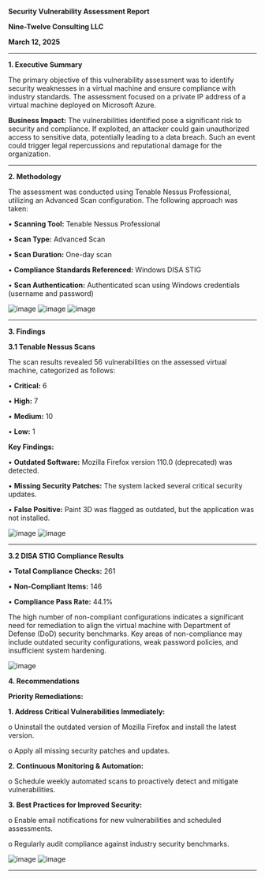 **Security Vulnerability Assessment Report**

**Nine-Twelve Consulting LLC**

**March 12, 2025**
________________________________________
**1. Executive Summary**
   
The primary objective of this vulnerability assessment was to identify security weaknesses in a virtual machine and ensure compliance with industry standards. The assessment focused on a private IP address of a virtual machine deployed on Microsoft Azure.

**Business Impact:**
The vulnerabilities identified pose a significant risk to security and compliance. If exploited, an attacker could gain unauthorized access to sensitive data, potentially leading to a data breach. Such an event could trigger legal repercussions and reputational damage for the organization.
________________________________________
**2. Methodology**
   
The assessment was conducted using Tenable Nessus Professional, utilizing an Advanced Scan configuration. The following approach was taken:

•	**Scanning Tool:** Tenable Nessus Professional

•	**Scan Type:** Advanced Scan

•	**Scan Duration:** One-day scan 

•	**Compliance Standards Referenced:** Windows DISA STIG

•	**Scan Authentication:** Authenticated scan using Windows credentials (username and password)

![image](https://github.com/user-attachments/assets/710bc2ce-9862-489f-8cb0-c66f74442730)
![image](https://github.com/user-attachments/assets/0677c6f9-b2b2-4793-a4c2-f13339a20f39)
![image](https://github.com/user-attachments/assets/2a75fd83-804e-49fa-af57-aec869d34faa)


________________________________________
 
 

**3. Findings**

**3.1 Tenable Nessus Scans**

The scan results revealed 56 vulnerabilities on the assessed virtual machine, categorized as follows:

•	**Critical:** 6

•	**High:** 7

•	**Medium:** 10

•	**Low:** 1

**Key Findings:**

•	**Outdated Software:** Mozilla Firefox version 110.0 (deprecated) was detected.

•	**Missing Security Patches:** The system lacked several critical security updates.

•	**False Positive:** Paint 3D was flagged as outdated, but the application was not installed.

 ![image](https://github.com/user-attachments/assets/dce8b1c3-820b-49db-b6b4-3f65ac3bc69a)
![image](https://github.com/user-attachments/assets/4a95e44e-b556-4312-9b66-a71f08fe85b1)


________________________________________
 
**3.2 DISA STIG Compliance Results**

•	**Total Compliance Checks:** 261

•	**Non-Compliant Items:** 146

•	**Compliance Pass Rate:** 44.1%

The high number of non-compliant configurations indicates a significant need for remediation to align the virtual machine with Department of Defense (DoD) security benchmarks. Key areas of non-compliance may include outdated security configurations, weak password policies, and insufficient system hardening.

 ![image](https://github.com/user-attachments/assets/3156248e-626f-4486-833b-72996bbb2492)


**4. Recommendations**

**Priority Remediations:**

**1. Address Critical Vulnerabilities Immediately:**

o	Uninstall the outdated version of Mozilla Firefox and install the latest version.

o	Apply all missing security patches and updates.

**2.	Continuous Monitoring & Automation:**

o	Schedule weekly automated scans to proactively detect and mitigate vulnerabilities.

**3.	Best Practices for Improved Security:**

o	Enable email notifications for new vulnerabilities and scheduled assessments.

o	Regularly audit compliance against industry security benchmarks.
 
 ![image](https://github.com/user-attachments/assets/22192c50-d05b-4f41-bc4c-238afbb52725)
![image](https://github.com/user-attachments/assets/78d113f1-e5c9-4946-b143-ed5b8c483f68)

________________________________________

